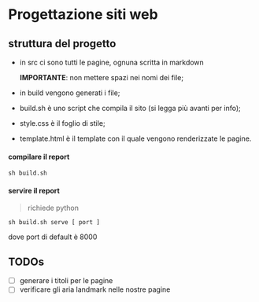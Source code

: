 # Progettazione siti web

## struttura del progetto

 - in src ci sono tutti le pagine, ognuna scritta in markdown
 
   **IMPORTANTE**: non mettere spazi nei nomi dei file;
   
 - in build vengono generati i file;
 
 - build.sh è uno script che compila il sito (si legga più avanti per info);
 
 - style.css è il foglio di stile;
 
 - template.html è il template con il quale vengono renderizzate le pagine.

#### compilare il report

    sh build.sh

#### servire il report

> richiede python

    sh build.sh serve [ port ]

dove port di default è 8000


## TODOs

 - [ ] generare i titoli per le pagine
 - [ ] verificare gli aria landmark nelle nostre pagine